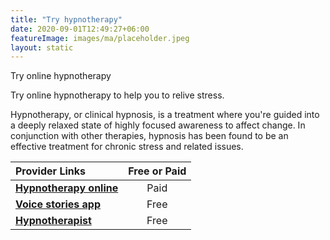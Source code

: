 ```yaml
---
title: "Try hypnotherapy"
date: 2020-09-01T12:49:27+06:00
featureImage: images/ma/placeholder.jpeg
layout: static
---
```


Try online hypnotherapy

Try online hypnotherapy to help you to relive stress.

Hypnotherapy, or clinical hypnosis, is a treatment where you're guided into a deeply relaxed state of highly focused awareness to affect change. In conjunction with other therapies, hypnosis has been found to be an effective treatment for chronic stress and related issues.

| Provider Links      | Free or Paid  |  
| :-----------          | :--------------:      |  
| [**Hypnotherapy online**](https://www.hypnotherapyonline.uk/) | Paid | 
| [**Voice stories app**](https://voice-stories.app/) | Free | 
| [**Hypnotherapist**](https://www.hypnotherapists.org.uk/hypnotherapy/benefits/) | Free | 
  

<br/><br/>






